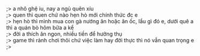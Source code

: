 ;> a nhô ghệ iu, nay a ngủ quên xíu<br>
;> quen thì quen chứ nào hẹn hò mới chính thức đc e<br>
;> hẹn hò thì mình mua con gà nướng ăn hoặc ăn ốc, lẩu gì đó e, dưới quê a thì a quán bò hôm bữa a kể<br>
;> đời a thích ăn ngon, nhiều tiền để hưởng thụ<br>
;> game thì rảnh chơi thôi chứ việc làm hay đời thực thì nó vẫn quan trọng e<br>
;> 
